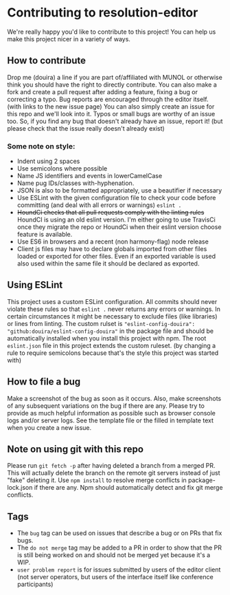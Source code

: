 # Contributing to resolution-editor
We're really happy you'd like to contribute to this project! You can help us make this project nicer in a variety of ways.

## How to contribute
Drop me (douira) a line if you are part of/affiliated with MUNOL or otherwise think you should have the right to directly contribute. You can also make a fork and create a pull request after adding a feature, fixing a bug or correcting a typo. Bug reports are encouraged through the editor itself. (with links to the new issue page) You can also simply create an issue for this repo and we'll look into it. Typos or small bugs are worthy of an issue too. So, if you find any bug that doesn't already have an issue, report it! (but please check that the issue really doesn't already exist)

### Some note on style:  
- Indent using 2 spaces
- Use semicolons where possible
- Name JS identifiers and events in lowerCamelCase
- Name pug IDs/classes with-hyphenation.
- JSON is also to be formatted appropriately, use a beautifier if necessary
- Use ESLint with the given configuration file to check your code before committing (and deal with all errors or warnings) `eslint .`
- ~~HoundCi checks that all pull requests comply with the linting rules~~ HoundCI is using an old eslint version. I'm either going to use TravisCi once they migrate the repo or HoundCi when their eslint version choose feature is available.
- Use ES6 in browsers and a recent (non harmony-flag) node release
- Client js files may have to declare globals imported from other files loaded or exported for other files. Even if an exported variable is used also used within the same file it should be declared as exported.

## Using ESLint
This project uses a custom ESLint configuration. All commits should never violate these rules so that `eslint .` never returns any errors or warnings. In certain circumstances it might be necessary to exclude files (like libraries) or lines from linting. The custom rulset is `"eslint-config-douira": "github:douira/eslint-config-douira"` in the package file and should be automatically installed when you install this project with npm. The root `eslint.json` file in this project extends the custom ruleset. (by changing a rule to require semicolons because that's the style this project was started with)

## How to file a bug
Make a screenshot of the bug as soon as it occurs. Also, make screenshots of any subsequent variations on the bug if there are any. Please try to provide as much helpful information as possible such as browser console logs and/or server logs. See the template file or the filled in template text when you create a new issue. 

## Note on using git with this repo
Please run `git fetch -p` after having deleted a branch from a merged PR. This will actually delete the branch on the remote git servers instead of just "fake" deleting it.
Use `npm install` to resolve merge conflicts in package-lock.json if there are any. Npm should automatically detect and fix git merge conflicts.

## Tags
- The `bug` tag can be used on issues that describe a bug or on PRs that fix bugs.
- The `do not merge` tag may be added to a PR in order to show that the PR is still being worked on and should not be merged yet because it's a WIP.
- `user problem report` is for issues submitted by users of the editor client (not server operators, but users of the interface itself like conference participants)
